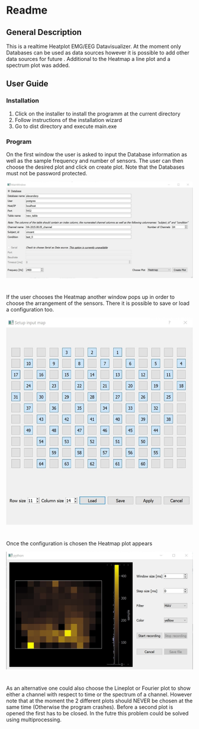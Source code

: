 # Readme
## General Description
This is a realtime Heatplot EMG/EEG Datavisualizer. At the moment only Databases
can be used as data sources however it is possible to add other data
sources for future . Additional to the Heatmap a line plot and a spectrum plot was added.
## User Guide
### Installation
1. Click on the installer to install the programm at the current directory
2. Follow instructions of the installation wizard
3. Go to dist directory and execute main.exe

### Program
On the first window the user is asked to input the Database information
as well as the sample frequency and number of sensors. The user can then
choose the desired plot and click on create plot. Note that the Databases
must not be password protected.

![MainWindow](SharedScreenshot.jpg)
#
If the user chooses the Heatmap another window pops up in order to choose
the arrangement of the sensors. There it is possible to save or load a configuration too.

![Dialog](SharedScreenshot2.jpg)

#
Once the configuration is chosen the Heatmap plot appears

![Plot](SharedScreenshot3.jpg)
#
As an alternative one could also choose the Lineplot or Fourier plot to show either a channel with respect to time
or the spectrum of a channel. However note that at the moment the 2 different plots should NEVER
be chosen at the same time (Otherwise the program crashes). Before a second plot is opened the first has to be closed. In the futre this problem 
could be solved using multiprocessing.
